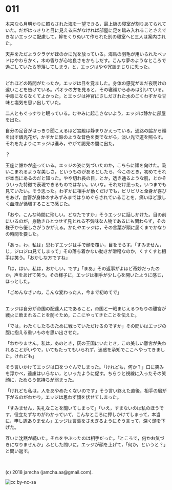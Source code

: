 # 011

本来なら月明かりに照らされた海を一望できる，最上級の寝室が割りあてられていた。だがはっきりと目に見える床がなければ部屋に足を踏み入れることさえできないエッジに配慮して，幹をくりぬいて作られた別の寝室へと三人は案内された。  

天井をただようクラゲがほのかに光を放っている。海鳥の羽毛が用いられたベッドはやわらかく，木の香りが心地良さをかもしだす。こんな夢のようなところで過ごしていたら堕落してしまう，と，エッジはやや冗談まじりに思った。  

<br>  
どれほどの時間がたったか，エッジは目を覚ました。身体の感覚がまだ夜明けの遠いことを告げている。パオラの方を見ると，その寝顔から赤みは引いている。中毒にならなくてよかった，とエッジは神官にさしだされた水のごくわずかな甘味と塩気を思い出していた。  

二人ともぐっすりと眠っている。むやみに起こさないよう，エッジは静かに部屋を出た。  

自分の足音がはっきり聞こえるほど宮殿は静まりかえっている。通路の脇から顔を出す燐光花が，かすかに鈴のような音色を奏でながら，淡い光で道を照らす。それをたよりにエッジは進み，やがて謁見の間に出た。  

？  

玉座に誰かが座っている。エッジの姿に気づいたのか，こちらに顔を向けた。吸いこまれるような美しさ，というものがあるとしたら，今このとき，初めてそれが本当にあるのだと知った。やや切れ長の目，とか，透き通るような肌，とかそういった特徴で表現できるものではない。いいな。それだけ思った。いつまでも見ていたい。そう思った。わずかに相手が動くだけでも，ビリビリと全身が喜びをあげ，血管が身体のすみずみまではりめぐらされていることを，痛いほど激しく血液が循環することで感じた。  

「おや，こんな時間に珍しい。どなたですか」そうエッジに話しかけた。目の前にいるのが，身動きひとつせず見とれる不気味な人物であるにも関わらず，その様子から優しさがうかがえる。かたやエッジは，その言葉が頭に届くまでかなりの時間を要した。  

「あっ，わ，私は」思わずエッジは手で顔を覆い，目をそらす。「すみません，じ，ジロジロ見てしまって」その落ち着かない動きが滑稽なのか，くすくすと相手は笑う。「おかしな方ですね」  

「は，はい，私は，おかしい，です」「まあ」その返事がよほど奇妙だったのか，声をあげて笑う。その様子に，エッジは相手が少し心を開いたように感じ，ほっとした。  

「ごめんなさいね，こんな変わった人，今まで初めてで」  

<br>  
エッジは自分が帝国の配達人にであること，帝国と一戦まじえるつもりの離宮が戦火に飲まれることを防ぐため，ここにやってきたことを伝えた。  

「では，わたくしたちのために戦っていただけるのですか」その問いはエッジの腹に抱える重いものを思い出させた。  

「わかりません。私は，あのとき，灰の王国にいたとき，この美しい離宮が失われることがいやで，いてもたってもいられず，迷惑を承知でここへやってきました。けれども」  

そう言いかけてエッジは口をつぐんでしまった。「けれども，何か？」口に笑みを浮かべ，遠慮はいらない，といったように促す。ちらりと視線に入ったその笑顔に，ためらう気持ちが弱まった。  

「けれども私は，人をあやめたくないのです」そう言い終えた直後，相手の眉が下がるのがわかり，エッジは思わず顔を伏せてしまった。  

「すみません，失礼なことを聞いてしまって」「いえ，すまないのは私のほうです，役立たずなのがわかっていて，こんなところに押しかけてしまって，本当に，申し訳ありません」エッジは言葉をさえぎるようにそう言って，深く頭を下げた。  

互いに沈黙が続いた。それをやぶったのは相手だった。「ところで，何かお気づきになりませんか」ふとした問いに，エッジが顔を上げて，「何か，というと？」と問い返す。  

<br>  
<br>  
(c) 2018 jamcha (jamcha.aa@gmail.com).  

![cc by-nc-sa](http://i.creativecommons.org/l/by-nc-sa/4.0/88x31.png)
